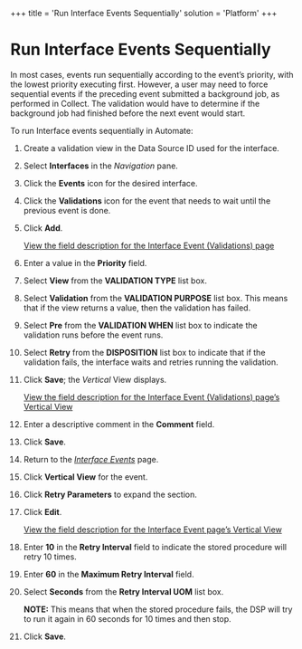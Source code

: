+++
title = 'Run Interface Events Sequentially'
solution = 'Platform'
+++

# Run Interface Events Sequentially

In most cases, events run sequentially according to the event’s
priority, with the lowest priority executing first. However, a user may
need to force sequential events if the preceding event submitted a
background job, as performed in Collect. The validation would have to
determine if the background job had finished before the next event would
start.

To run Interface events sequentially in Automate:

1.  Create a validation view in the Data Source ID used for the
    interface.

2.  Select **Interfaces** in the *Navigation* pane.

3.  Click the **Events** icon for the desired interface.

4.  Click the **Validations** icon for the event that needs to wait
    until the previous event is done.

5.  Click **Add**.
    
    [View the field description for the Interface Event (Validations)
    page](../Page_Desc/Interface_Event_Validations)

6.  Enter a value in the **Priority** field.

7.  Select **View** from the **VALIDATION TYPE** list box.

8.  Select **Validation** from the **VALIDATION PURPOSE** list box. This
    means that if the view returns a value, then the validation has
    failed.

9.  Select **Pre** from the **VALIDATION WHEN** list box to indicate the
    validation runs before the event runs.

10. Select **Retry** from the **DISPOSITION** list box to indicate that
    if the validation fails, the interface waits and retries running the
    validation.

11. Click **Save**; the *Vertical* View displays.
    
    [View the field description for the Interface Event (Validations)
    page’s Vertical
    View](../Page_Desc/Interface_Event_Validations#InterfaceEventValidationsV)

12. Enter a descriptive comment in the **Comment** field.

13. Click **Save**.

14. Return to the [*Interface
    Events*](../Page_Desc/Interface_Events) page.

15. Click **Vertical View** for the event.

16. Click **Retry Parameters** to expand the section.

17. Click **Edit**.
    
    [View the field description for the Interface Event page’s Vertical
    View](../Page_Desc/Interface_Events#InterfaceEventsV)

18. Enter **10** in the **Retry Interval** field to indicate the stored
    procedure will retry 10 times.

19. Enter **60** in the **Maximum Retry Interval** field.

20. Select **Seconds** from the **Retry Interval UOM** list box.
    
    **NOTE:** This means that when the stored procedure fails, the DSP
    will try to run it again in 60 seconds for 10 times and then stop.

21. Click **Save**.
